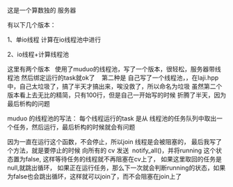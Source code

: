 这是一个算数独的 服务器

有以下几个版本：

1、单io线程 计算在io线程池中进行

2、io线程+计算线程池

这里有两个版本
  
 使用了muduo的线程池，写了一个版本，很轻松，服务器带线程池 然后绑定运行的task就ok了
  
 第二种是 自己写了一个线程池，，在laji.hpp中，自己太垃圾了，搞了半天才搞出来，唉没救了，所以命名为垃圾
 虽然第二个版本看上去无比的精简，只有100行，但是自己一开始写的时候 折腾了半天，因为最后析构的问题
 
 muduo 的线程池的写法：
 每个线程运行的task 是从 线程池的任务队列中取出一个任务，然后运行，最后析构的时候就会有问题
 
 因为一直在运行这个函数，不会停止，所以join 线程是会被阻塞的，
 最后我写了个方法，就是要停止的时候 向所有的 cv 发送  notify_all()，并将running 这个状态置为false, 
这样等待任务的线程就不再阻塞在cv上了， 如果这里取回的任务是null,就跳出循环，
如果正在运行任务，那么下一次就会判断running的状态，如果为false也会跳出循环，这样就可以join了，而不会阻塞在join上了
